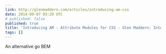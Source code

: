 ```yaml
---
link: http://glenmaddern.com/articles/introducing-am-css
date: 2014-09-07 03:29 UTC
# published: false
published: true
title: 'Introducing AM - Attribute Modules for CSS - Glen Maddern: Internet Pro'
tags: []
---
```


An alternative go BEM
